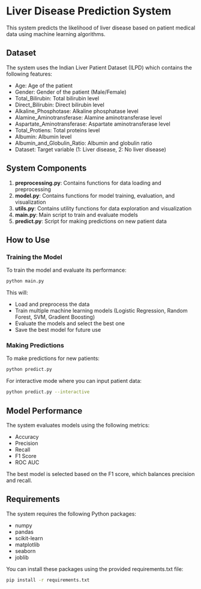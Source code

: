 # Liver Disease Prediction System

This system predicts the likelihood of liver disease based on patient medical data using machine learning algorithms.

## Dataset

The system uses the Indian Liver Patient Dataset (ILPD) which contains the following features:

- Age: Age of the patient
- Gender: Gender of the patient (Male/Female)
- Total_Bilirubin: Total bilirubin level
- Direct_Bilirubin: Direct bilirubin level
- Alkaline_Phosphotase: Alkaline phosphatase level
- Alamine_Aminotransferase: Alamine aminotransferase level
- Aspartate_Aminotransferase: Aspartate aminotransferase level
- Total_Protiens: Total proteins level
- Albumin: Albumin level
- Albumin_and_Globulin_Ratio: Albumin and globulin ratio
- Dataset: Target variable (1: Liver disease, 2: No liver disease)

## System Components

1. **preprocessing.py**: Contains functions for data loading and preprocessing
2. **model.py**: Contains functions for model training, evaluation, and visualization
3. **utils.py**: Contains utility functions for data exploration and visualization
4. **main.py**: Main script to train and evaluate models
5. **predict.py**: Script for making predictions on new patient data

## How to Use

### Training the Model

To train the model and evaluate its performance:

```bash
python main.py
```

This will:
- Load and preprocess the data
- Train multiple machine learning models (Logistic Regression, Random Forest, SVM, Gradient Boosting)
- Evaluate the models and select the best one
- Save the best model for future use

### Making Predictions

To make predictions for new patients:

```bash
python predict.py
```

For interactive mode where you can input patient data:

```bash
python predict.py --interactive
```

## Model Performance

The system evaluates models using the following metrics:
- Accuracy
- Precision
- Recall
- F1 Score
- ROC AUC

The best model is selected based on the F1 score, which balances precision and recall.

## Requirements

The system requires the following Python packages:
- numpy
- pandas
- scikit-learn
- matplotlib
- seaborn
- joblib

You can install these packages using the provided requirements.txt file:

```bash
pip install -r requirements.txt
```
